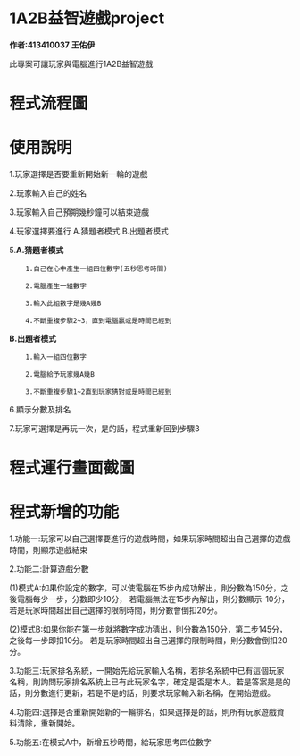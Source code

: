 # 1A2B益智遊戲project
**作者:413410037 王佑伊**

此專案可讓玩家與電腦進行1A2B益智遊戲

# 程式流程圖


# 使用說明
1.玩家選擇是否要重新開始新一輪的遊戲

2.玩家輸入自己的姓名

3.玩家輸入自己預期幾秒鐘可以結束遊戲

4.玩家選擇要進行 A.猜題者模式 B.出題者模式

5.**A.猜題者模式**

        1.自己在心中產生一組四位數字(五秒思考時間)
        
        2.電腦產生一組數字
        
        3.輸入此組數字是幾A幾B
        
        4.不斷重複步驟2~3，直到電腦贏或是時間已經到
        
  **B.出題者模式**
  
        1.輸入一組四位數字
        
        2.電腦給予玩家幾A幾B
        
        3.不斷重複步驟1~2直到玩家猜對或是時間已經到
        
6.顯示分數及排名

7.玩家可選擇是再玩一次，是的話，程式重新回到步驟3
# 程式運行畫面截圖

# 程式新增的功能
1.功能一:玩家可以自己選擇要進行的遊戲時間，如果玩家時間超出自己選擇的遊戲時間，則顯示遊戲結束

2.功能二:計算遊戲分數

  (1)模式A:如果你設定的數字，可以使電腦在15步內成功解出，則分數為150分，之後電腦每少一步，分數即少10分，
  若電腦無法在15步內解出，則分數顯示-10分，若是玩家時間超出自己選擇的限制時間，則分數會倒扣20分。
      
  (2)模式B:如果你能在第一步就將數字成功猜出，則分數為150分，第二步145分，之後每一步即扣10分。
  若是玩家時間超出自己選擇的限制時間，則分數會倒扣20分。
      
3.功能三:玩家排名系統，一開始先給玩家輸入名稱，若排名系統中已有這個玩家名稱，則詢問玩家排名系統上已有此玩家名字，確定是否是本人。若是答案是是的話，則分數進行更新，若是不是的話，則要求玩家輸入新名稱，在開始遊戲。

4.功能四:選擇是否重新開始新的一輪排名，如果選擇是的話，則所有玩家遊戲資料清除，重新開始。

5.功能五:在模式A中，新增五秒時間，給玩家思考四位數字
